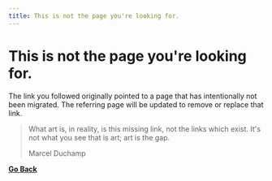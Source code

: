 ```yaml
---
title: This is not the page you're looking for.
---
```

# This is not the page you're looking for.

The link you followed originally pointed to a page that has intentionally not been migrated.
The referring page will be updated to remove or replace that link.

> What art is, in reality, is this missing link, not the links which exist. It's not what you see that is art; art is the gap.
>
> Marcel Duchamp

<a href="javascript:history.back()"><b>Go Back</b></a>
